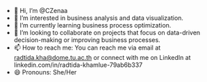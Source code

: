 - 👋 Hi, I’m @CZenaa
- 👀 I’m interested in business analysis and  data visualization.
- 🌱 I’m currently learning business process optimization.
- 💞️ I’m looking to collaborate on projects that focus on data-driven decision-making or improving business processes.
- 📫 How to reach me: You can reach me via email at radtida.kha@dome.tu.ac.th or connect with me on LinkedIn at  linkedin.com/in/radtida-khamlue-79ab6b337
- 😄 Pronouns: She/Her
 

<!---
CZenaa/CZenaa is a ✨ special ✨ repository because its `README.md` (this file) appears on your GitHub profile.
You can click the Preview link to take a look at your changes.
--->
